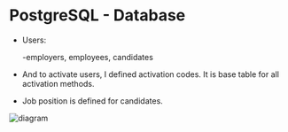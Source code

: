 # PostgreSQL - Database 

  - Users:
  
      -employers, employees, candidates
   
  - And to activate users, I defined activation codes. It is base table for all activation methods.

  - Job position is defined for candidates.
  

![diagram](https://user-images.githubusercontent.com/44778848/117865837-0ba77480-b29f-11eb-8d8a-30ededb52864.PNG)

